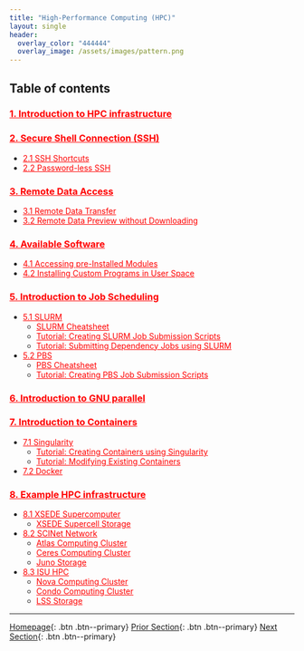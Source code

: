 ```yaml
---
title: "High-Performance Computing (HPC)"
layout: single
header:
  overlay_color: "444444"
  overlay_image: /assets/images/pattern.png
---
```





## Table of contents

### **<a href="" style="color: red;">1. Introduction to HPC infrastructure</a>**     <!--- **[Introduction to HPC infrastructure]()** -->

### **<a href="" style="color: red;">2. Secure Shell Connection (SSH)</a>**          <!--- **[Secure Shell Connection (SSH)]()** -->
* <a href="" style="color: red;">2.1 SSH Shortcuts</a>                            <!--- [SSH Shortcuts]() -->
* <a href="" style="color: red;">2.2 Password-less SSH</a>                        <!--- [Password-less SSH]() -->

### **<a href="" style="color: red;">3. Remote Data Access</a>**                     <!--- **[Remote Data Access]()** -->
* <a href="" style="color: red;">3.1 Remote Data Transfer</a>                     <!--- [Remote Data Transfer]() -->
* <a href="" style="color: red;">3.2 Remote Data Preview without Downloading</a>  <!--- [Remote Data Preview without Downloading]() -->

### **<a href="" style="color: red;">4. Available Software</a>**                     <!--- **[Available Software]()** -->
* <a href="" style="color: red;">4.1 Accessing pre-Installed Modules</a>          <!--- [Accessing pre-Installed Modules]() -->
* <a href="" style="color: red;">4.2 Installing Custom Programs in User Space</a> <!--- [Installing Custom Programs in User Space]() -->

### **<a href="" style="color: red;">5. Introduction to Job Scheduling</a>**         <!--- **[Introduction to Job Scheduling]()** -->
* <a href="" style="color: red;">5.1 SLURM</a>                                    <!--- [SLURM]() -->
  * <a href="" style="color: red;">SLURM Cheatsheet</a>                       <!--- [SLURM Cheatsheet]() -->
  * <a href="" style="color: red;">Tutorial: Creating SLURM Job Submission Scripts</a>  <!--- [Tutorial: Creating SLURM Job Submission Scripts]() -->
  * <a href="" style="color: red;">Tutorial: Submitting Dependency Jobs using SLURM</a>  <!--- [Tutorial: Submitting Dependency Jobs using SLURM]() -->
* <a href="" style="color: red;">5.2 PBS</a>                                      <!--- [PBS]() -->
  * <a href="" style="color: red;">PBS Cheatsheet</a>                         <!--- [SLURM Cheatsheet]() -->
  * <a href="" style="color: red;">Tutorial: Creating PBS Job Submission Scripts</a>  <!--- [Tutorial: Creating SLURM Job Submission Scripts]() -->

### **<a href="" style="color: red;">6. Introduction to GNU parallel</a>**           <!--- **[Introduction to GNU parallel]()** -->

### **<a href="" style="color: red;">7. Introduction to Containers</a>**             <!--- **[Introduction to Containers]()** -->
* <a href="" style="color: red;">7.1 Singularity</a>                              <!--- [Singularity]() -->
  * <a href="" style="color: red;">Tutorial: Creating Containers using Singularity</a>   <!--- [Tutorial: Creating Containers using Singularity]() -->
  * <a href="" style="color: red;">Tutorial: Modifying Existing Containers</a><!--- [Tutorial: Modifying Existing Containers]() -->
* <a href="" style="color: red;">7.2 Docker</a>                                   <!--- [Docker]() -->

### **<a href="" style="color: red;">8. Example HPC infrastructure</a>**             <!--- **[Example HPC infrastructure]()** -->
* <a href="" style="color: red;">8.1 XSEDE Supercomputer</a>                      <!--- [XSEDE supercomputer]() -->
  * <a href="" style="color: red;">XSEDE Supercell Storage</a>                <!--- [XSEDE Supercell Storage]() -->
* <a href="" style="color: red;">8.2 SCINet Network</a>                           <!--- [SCINet Network]() -->
  * <a href="" style="color: red;">Atlas Computing Cluster</a>                <!--- [Atlas Computing Cluster]() -->
  * <a href="" style="color: red;">Ceres Computing Cluster</a>                <!--- [Ceres Computing Cluster]() -->
  * <a href="" style="color: red;">Juno Storage</a>                           <!--- [Juno Storage]() -->
* <a href="" style="color: red;">8.3 ISU HPC</a>                                  <!--- [SCINet Network]() -->
  * <a href="" style="color: red;">Nova Computing Cluster</a>                  <!--- [Nova Computing Cluster]() -->
  * <a href="" style="color: red;">Condo Computing Cluster</a>                 <!--- [Condo Computing Cluster]() -->
  * <a href="" style="color: red;">LSS Storage</a>                             <!--- [LSS Storage]() -->



---

[Homepage](../index.md){: .btn  .btn--primary}
[Prior Section](../05-IntroToProgramming/00-IntroToProgramming-LandingPage){: .btn  .btn--primary}
[Next Section](../07-DataParsing/00-DataParsing-LandingPage){: .btn  .btn--primary}
